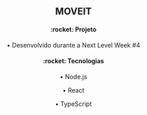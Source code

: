 <h2 align="center">
  MOVEIT
</h2>

<h4 align="center">:rocket: Projeto</h4>
<p align="center">• Desenvolvido durante a Next Level Week #4<p>

<h4 align="center">:rocket: Tecnologias</h4>
<p align="center">• Node.js <p>
<p align="center">• React<p>
<p align="center">• TypeScript<p>

